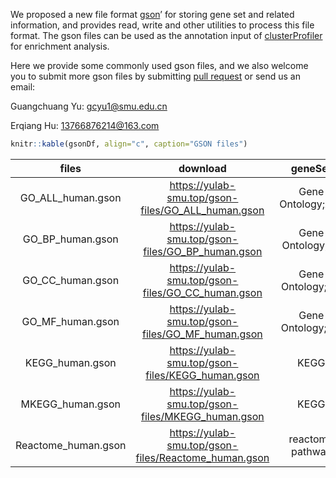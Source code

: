 We proposed a new file format
[gson](https://CRAN.R-project.org/package=gson)’ for storing gene set
and related information, and provides read, write and other utilities to
process this file format. The gson files can be used as the annotation
input of
[clusterProfiler](https://bioconductor.org/packages/clusterProfiler/)
for enrichment analysis.

Here we provide some commonly used gson files, and we also welcome you
to submit more gson files by submitting [pull
request](https://github.com/YuLab-SMU/gson-files/pulls) or send us an
email:

Guangchuang Yu: <gcyu1@smu.edu.cn>

Erqiang Hu: <13766876214@163.com>

``` r
knitr::kable(gsonDf, align="c", caption="GSON files")
```

|        files        |                        download                        |      geneSet      |   organism   |           version            |
| :-----------------: | :----------------------------------------------------: | :---------------: | :----------: | :--------------------------: |
|  GO_ALL_human.gson  |  <https://yulab-smu.top/gson-files/GO_ALL_human.gson>  | Gene Ontology;ALL | Homo sapiens |          2021-09-01          |
|  GO_BP_human.gson   |  <https://yulab-smu.top/gson-files/GO_BP_human.gson>   | Gene Ontology;BP  | Homo sapiens |          2021-09-01          |
|  GO_CC_human.gson   |  <https://yulab-smu.top/gson-files/GO_CC_human.gson>   | Gene Ontology;CC  | Homo sapiens |          2021-09-01          |
|  GO_MF_human.gson   |  <https://yulab-smu.top/gson-files/GO_MF_human.gson>   | Gene Ontology;MF  | Homo sapiens |          2021-09-01          |
|   KEGG_human.gson   |   <https://yulab-smu.top/gson-files/KEGG_human.gson>   |       KEGG        |     hsa      | Release 103.0+/08-06, Aug 22 |
|  MKEGG_human.gson   |  <https://yulab-smu.top/gson-files/MKEGG_human.gson>   |       KEGG        |     hsa      | Release 103.0+/08-06, Aug 22 |
| Reactome_human.gson | <https://yulab-smu.top/gson-files/Reactome_human.gson> | reactome pathway  |    human     |              NA              |

